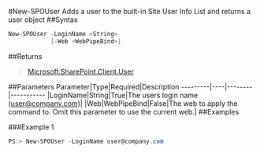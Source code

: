 #New-SPOUser
Adds a user to the built-in Site User Info List and returns a user object
##Syntax
```powershell
New-SPOUser -LoginName <String>
            [-Web <WebPipeBind>]
```


##Returns
>[Microsoft.SharePoint.Client.User](https://msdn.microsoft.com/en-us/library/microsoft.sharepoint.client.user.aspx)

##Parameters
Parameter|Type|Required|Description
---------|----|--------|-----------
|LoginName|String|True|The users login name (user@company.com)|
|Web|WebPipeBind|False|The web to apply the command to. Omit this parameter to use the current web.|
##Examples

###Example 1
```powershell
PS:> New-SPOUser -LoginName user@company.com
```


